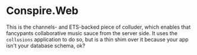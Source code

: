 # Conspire.Web

This is the channels- and ETS-backed piece of colluder, which enables that
fancypants collaborative music sauce from the server side.  It uses the
`collusions` application to do so, but is a thin shim over it because your app
isn't your database schema, ok?
